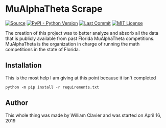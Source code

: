 # MuAlphaTheta Scrape
[![Source](https://img.shields.io/github/downloads/thewilliamc15/MAO_Scrape/total.svg)](https://github.com/thewilliamc15/MAO_Scrape/archive/master.zip)
[![PyPI - Python Version](https://img.shields.io/pypi/pyversions/Django.svg)](https://www.python.org/downloads/)
[![Last Commit](https://img.shields.io/github/last-commit/thewilliamc15/MAO_Scrape/master.svg)](https://github.com/thewilliamc15/MAO_Scrape/commits/master)
[![MIT License](https://img.shields.io/badge/license-MIT-blue.svg?style=flat)](http://choosealicense.com/licenses/mit/)

The creation of this project was to better analyze and absorb all the data that is publicly available from past Florida MuAlphaTheta competitions. MuAlphaTheta is the organization in charge of running the math competitions in the state of Florida.
## Installation
This is the most help I am giving at this point because it isn't completed
```batch
python -m pip install -r requirements.txt

```
## Author
This whole thing was made by William Clavier and was started on April 16, 2019
